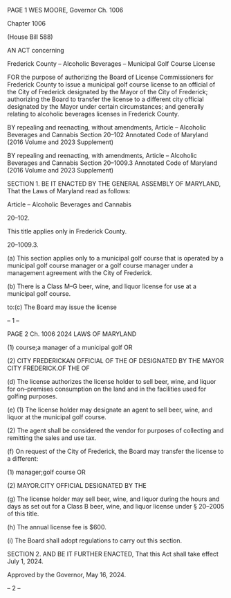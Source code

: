 PAGE 1
WES MOORE, Governor Ch. 1006

Chapter 1006

(House Bill 588)

AN ACT concerning

Frederick County – Alcoholic Beverages – Municipal Golf Course License

FOR the purpose of authorizing the Board of License Commissioners for Frederick County
to issue a municipal golf course license to an official of the City of Frederick
designated by the Mayor of the City of Frederick; authorizing the Board to transfer
the license to a different city official designated by the Mayor under certain
circumstances; and generally relating to alcoholic beverages licenses in Frederick
County.

BY repealing and reenacting, without amendments,
Article – Alcoholic Beverages and Cannabis
Section 20–102
Annotated Code of Maryland
(2016 Volume and 2023 Supplement)

BY repealing and reenacting, with amendments,
Article – Alcoholic Beverages and Cannabis
Section 20–1009.3
Annotated Code of Maryland
(2016 Volume and 2023 Supplement)

SECTION 1. BE IT ENACTED BY THE GENERAL ASSEMBLY OF MARYLAND,
That the Laws of Maryland read as follows:

Article – Alcoholic Beverages and Cannabis

20–102.

This title applies only in Frederick County.

20–1009.3.

(a) This section applies only to a municipal golf course that is operated by a
municipal golf course manager or a golf course manager under a management agreement
with the City of Frederick.

(b) There is a Class M–G beer, wine, and liquor license for use at a municipal golf
course.

to:(c) The Board may issue the license

– 1 –

PAGE 2
Ch. 1006 2024 LAWS OF MARYLAND

(1) course;a manager of a municipal golf OR

(2) CITY FREDERICKAN OFFICIAL OF THE OF DESIGNATED BY THE
MAYOR CITY FREDERICK.OF THE OF

(d) The license authorizes the license holder to sell beer, wine, and liquor for
on–premises consumption on the land and in the facilities used for golfing purposes.

(e) (1) The license holder may designate an agent to sell beer, wine, and liquor
at the municipal golf course.

(2) The agent shall be considered the vendor for purposes of collecting and
remitting the sales and use tax.

(f) On request of the City of Frederick, the Board may transfer the license to a
different:

(1) manager;golf course OR

(2) MAYOR.CITY OFFICIAL DESIGNATED BY THE

(g) The license holder may sell beer, wine, and liquor during the hours and days
as set out for a Class B beer, wine, and liquor license under § 20–2005 of this title.

(h) The annual license fee is $600.

(i) The Board shall adopt regulations to carry out this section.

SECTION 2. AND BE IT FURTHER ENACTED, That this Act shall take effect July
1, 2024.

Approved by the Governor, May 16, 2024.

– 2 –
